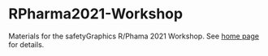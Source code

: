 # RPharma2021-Workshop

Materials for the safetyGraphics R/Phama 2021 Workshop. See [home page](http://safetygraphics.org) for details. 